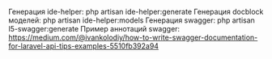 Генерация ide-helper: php artisan ide-helper:generate
Генерация docblock моделей: php artisan ide-helper:models
Генерация swagger: php artisan l5-swagger:generate
Пример аннотаций swagger: https://medium.com/@ivankolodiy/how-to-write-swagger-documentation-for-laravel-api-tips-examples-5510fb392a94
